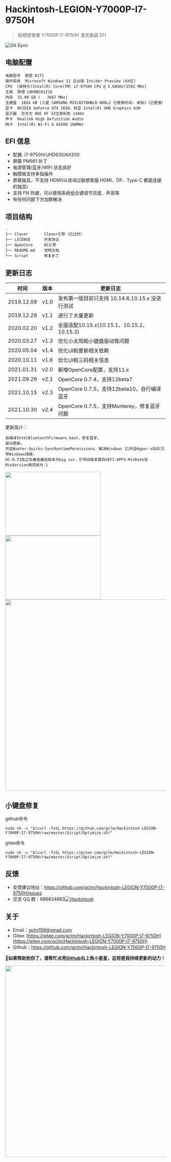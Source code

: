 # Hackintosh-LEGION-Y7000P-I7-9750H
> 联想拯救者 Y7000P I7-9750H 准完美级 EFI

![Git Sync](https://github.com/gclm/Hackintosh-LEGION-Y7000P-I7-9750H/actions/workflows/sync.yml/badge.svg)

## 电脑配置

```
电脑型号  联想 81T1
操作系统  Microsoft Windows 11 企业版 Insider Preview (64位)
CPU  (英特尔)Intel(R) Core(TM) i7-9750H CPU @ 2.60GHz(2592 MHz)
主板  联想 LNVNB161216
内存  32.00 GB (   2667 MHz)
主硬盘  1024 GB (三星 SAMSUNG MZVLB1T0HBLR-000L2 已使用时间: 未知)（已更换）
显卡  NVIDIA GeForce GTX 1650，核显 Intel(R) UHD Graphics 630
显示器  京东方 BOE HF 32位真彩色 144Hz
声卡  Realtek High Definition Audio
网卡  Intel(R) Wi-Fi 6 AX200 160MHz
```

## EFI 信息
- 配置: i7-9750H/UHD630/AX200
- 屏蔽 PM981 补丁
- 电源管理/蓝牙/WIFI 状态良好
- 触摸板支持多指操作
- 屏蔽独显，不支持 HDMI(以咨询过联想客服 HDMI、DP、Type-C 都是连接的独显)
- 支持 FN 热键，可以使用系统组合键调节亮度、声音等
- 有任何问题下方加群解决

## 项目结构

```shell
.
├── Clover       Clover引导（已过时）
├── LICENSE      开发协议
├── OpenCore     OC引导
├── README.md    说明文档
└── Script       修复补丁
```

## 更新日志

| 时间       | 版本 | 更新日志                                         |
| ---------- | ---- | -----------------------------------------------|
| 2019.12.09 | v1.0 | 发布第一版目前只支持 10.14.6,10.15.x 没进行测试   |
| 2019.12.28 | v1.1 | 进行了大量更新                                  |
| 2020.02.20 | v1.2 | 全面适配10.15.x(10.15.1、10.15.2、10.15.3)      |
| 2020.03.27 | v1.3 | 优化小太阳和小键盘驱动等问题                     |
| 2020.05.04 | v1.4 | 优化UI和更新相关依赖                            |
| 2020.10.11 | v1.6 | 优化UI和三码相关信息                            |
| 2021.01.31 | v2.0 | 新增OpenCore配置，支持11.x                      |
| 2021.09.26 | v2.1 | OpenCore 0.7.4，支持12beta7                    |
| 2021.10.15 | v2.3 | OpenCore 0.7.5，支持12beta10，自行编译蓝牙      |
| 2021.10.30 | v2.4 | OpenCore 0.7.5，支持Monterey，修复蓝牙问题      |

更新简介：
```
自编译IntelBluetoothFirmware.kext，修复蓝牙。
驱动更新。
开启Booter-Quirks-SyncRuntimePermissions，解决Windows 11开启Hyper-v后OC引导Windows绿屏。
OC-0.73及之后兼容最低版本为big sur，引导旧版本需将UEFI-APFS-MinDate及MinVersion两项改为-1
```
<img src='https://cdn.jsdelivr.net/gh/LoveGlaze/images@master/1.png' height="200px" width="300px"><img src='https://cdn.jsdelivr.net/gh/LoveGlaze/images@master/2.png' height="200px" width="300px"/>
<img src='https://cdn.jsdelivr.net/gh/LoveGlaze/images@master/3.png' width="600px"/>

## 小键盘修复
github命令
```
sudo sh -c "$(curl -fsSL https://github.com/gclm/Hackintosh-LEGION-Y7000P-I7-9750H/raw/master/Script/Optimize.sh)"
```
gitee命令
```
sudo sh -c "$(curl -fsSL https://gitee.com/gclm/Hackintosh-LEGION-Y7000P-I7-9750H/raw/master/Script/Optimize.sh)"
```
## 反馈

- 反馈建议地址：<https://github.com/gclm/Hackintosh-LEGION-Y7000P-I7-9750H/issues>
- 交流 QQ 群：686834883<a target="_blank" href="https://qm.qq.com/cgi-bin/qm/qr?k=fnfunVaG-Z_occpl9QQDNaHB-B4S-ole&jump_from=webapi"><img border="0" src="https://cdn.jsdelivr.net/gh/LoveGlaze/images@master/QQ.png" alt="Hackintosh" title="Hackintosh"></a>

## 关于

- Email：[gclm159@gmail.com](mailto:gclm159@gmail.com)
- Gitee:  [https://gitee.com/gclm/Hackintosh-LEGION-Y7000P-I7-9750H](https://gitee.com/gclm/Hackintosh-LEGION-Y7000P-I7-9750H)
- Github：<https://github.com/gclm/Hackintosh-LEGION-Y7000P-I7-9750H>

**📣如果帮助到你了，请帮忙点亮[Github](https://github.com/gclm/Hackintosh-LEGION-Y7000P-I7-9750H)右上角小星星，这将是我持续更新的动力！**

<img src='https://cdn.jsdelivr.net/gh/gclm/images@master/20191230923363Du7so.jpg' width="600px" />


